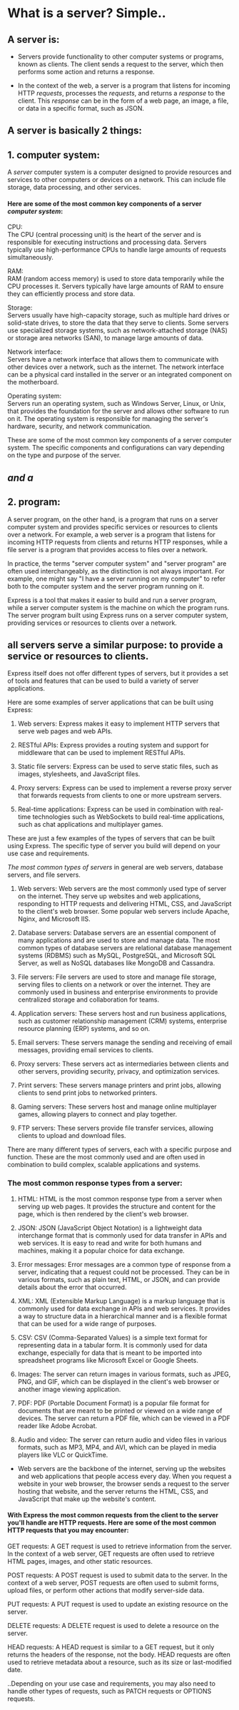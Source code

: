 # What is a server? Simple..  

## A server is:  

- Servers provide functionality to other computer systems or programs, known as clients. The client sends a request to the server, which then performs some action and returns a response.
  
- In the context of the web, a server is a program that listens for incoming HTTP *requests*, processes the *requests*, and returns a *response* to the client. This *response* can be in the form of a web page, an image, a file, or data in a specific format, such as JSON.
  
## A server is basically 2 things:  
  
## 1. computer system:  
A *server* computer system is a computer designed to provide resources and services to other computers or devices on a network. This can include file storage, data processing, and other services.  
#### Here are some of the most common key components of a server *computer system*:
  
  CPU:  
The CPU (central processing unit) is the heart of the server and is responsible for executing instructions and processing data. Servers typically use high-performance CPUs to handle large amounts of requests simultaneously.  
  
  RAM:  
RAM (random access memory) is used to store data temporarily while the CPU processes it. Servers typically have large amounts of RAM to ensure they can efficiently process and store data.  
  
  Storage:  
Servers usually have high-capacity storage, such as multiple hard drives or solid-state drives, to store the data that they serve to clients. Some servers use specialized storage systems, such as network-attached storage (NAS) or storage area networks (SAN), to manage large amounts of data.  
  
  Network interface:  
Servers have a network interface that allows them to communicate with other devices over a network, such as the internet. The network interface can be a physical card installed in the server or an integrated component on the motherboard.  
  
  Operating system:  
  Servers run an operating system, such as Windows Server, Linux, or Unix, that provides the foundation for the server and allows other software to run on it. The operating system is responsible for managing the server's hardware, security, and network communication.

These are some of the most common key components of a server computer system. The specific components and configurations can vary depending on the type and purpose of the server.

## _and a_ 

## 2. program:  
A server program, on the other hand, is a program that runs on a server computer system and provides specific services or resources to clients over a network. For example, a web server is a program that listens for incoming HTTP requests from clients and returns HTTP responses, while a file server is a program that provides access to files over a network.

In practice, the terms "server computer system" and "server program" are often used interchangeably, as the distinction is not always important. For example, one might say "I have a server running on my computer" to refer both to the computer system and the server program running on it.  

Express is a tool that makes it easier to build and run a server program, while a server computer system is the machine on which the program runs. The server program built using Express runs on a server computer system, providing services or resources to clients over a network.


## all servers serve a similar purpose: to provide a service or resources to clients.  

Express itself does not offer different types of servers, but it provides a set of tools and features that can be used to build a variety of server applications.  

Here are some examples of server applications that can be built using Express:  

1. Web servers: Express makes it easy to implement HTTP servers that serve web pages and web APIs.  

2. RESTful APIs: Express provides a routing system and support for middleware that can be used to implement RESTful APIs.  

3. Static file servers: Express can be used to serve static files, such as images, stylesheets, and JavaScript files.  

4. Proxy servers: Express can be used to implement a reverse proxy server that forwards requests from clients to one or more upstream servers.

5. Real-time applications: Express can be used in combination with real-time technologies such as WebSockets to build real-time applications, such as chat applications and multiplayer games.  
  
  These are just a few examples of the types of servers that can be built using Express. The specific type of server you build will depend on your use case and requirements.



*The most common types of servers* in general are web servers, database servers, and file servers.

1. Web servers: Web servers are the most commonly used type of server on the internet. They serve up websites and web applications, responding to HTTP requests and delivering HTML, CSS, and JavaScript to the client's web browser. Some popular web servers include Apache, Nginx, and Microsoft IIS.

2. Database servers: Database servers are an essential component of many applications and are used to store and manage data. The most common types of database servers are relational database management systems (RDBMS) such as MySQL, PostgreSQL, and Microsoft SQL Server, as well as NoSQL databases like MongoDB and Cassandra.

3. File servers: File servers are used to store and manage file storage, serving files to clients on a network or over the internet. They are commonly used in business and enterprise environments to provide centralized storage and collaboration for teams.  

4. Application servers: These servers host and run business applications, such as customer relationship management (CRM) systems, enterprise resource planning (ERP) systems, and so on.  

5. Email servers: These servers manage the sending and receiving of email messages, providing email services to clients.  

6. Proxy servers: These servers act as intermediaries between clients and other servers, providing security, privacy, and optimization services.  

7. Print servers: These servers manage printers and print jobs, allowing clients to send print jobs to networked printers.  

8. Gaming servers: These servers host and manage online multiplayer games, allowing players to connect and play together.  

9. FTP servers: These servers provide file transfer services, allowing clients to upload and download files.
  
  There are many different types of servers, each with a specific purpose and function. These are the most commonly used and are often used in combination to build complex, scalable applications and systems.  

### The most common response types from a server:

1. HTML: HTML is the most common response type from a server when serving up web pages. It provides the structure and content for the page, which is then rendered by the client's web browser.

2. JSON: JSON (JavaScript Object Notation) is a lightweight data interchange format that is commonly used for data transfer in APIs and web services. It is easy to read and write for both humans and machines, making it a popular choice for data exchange.

3. Error messages: Error messages are a common type of response from a server, indicating that a request could not be processed. They can be in various formats, such as plain text, HTML, or JSON, and can provide details about the error that occurred.

4. XML: XML (Extensible Markup Language) is a markup language that is commonly used for data exchange in APIs and web services. It provides a way to structure data in a hierarchical manner and is a flexible format that can be used for a wide range of purposes.

5. CSV: CSV (Comma-Separated Values) is a simple text format for representing data in a tabular form. It is commonly used for data exchange, especially for data that is meant to be imported into spreadsheet programs like Microsoft Excel or Google Sheets.

6. Images: The server can return images in various formats, such as JPEG, PNG, and GIF, which can be displayed in the client's web browser or another image viewing application.

7. PDF: PDF (Portable Document Format) is a popular file format for documents that are meant to be printed or viewed on a wide range of devices. The server can return a PDF file, which can be viewed in a PDF reader like Adobe Acrobat.

8. Audio and video: The server can return audio and video files in various formats, such as MP3, MP4, and AVI, which can be played in media players like VLC or QuickTime.

- Web servers are the backbone of the internet, serving up the websites and web applications that people access every day. When you request a website in your web browser, the browser sends a request to the server hosting that website, and the server returns the HTML, CSS, and JavaScript that make up the website's content.  

#### With Express the most common requests from the client to the server you'll handle are HTTP requests. Here are some of the most common HTTP requests that you may encounter:  


GET requests: A GET request is used to retrieve information from the server. In the context of a web server, GET requests are often used to retrieve HTML pages, images, and other static resources.  


POST requests: A POST request is used to submit data to the server. In the context of a web server, POST requests are often used to submit forms, upload files, or perform other actions that modify server-side data.  


PUT requests: A PUT request is used to update an existing resource on the server.  


DELETE requests: A DELETE request is used to delete a resource on the server.  


HEAD requests: A HEAD request is similar to a GET request, but it only returns the headers of the response, not the body. HEAD requests are often used to retrieve metadata about a resource, such as its size or last-modified date.  


..Depending on your use case and requirements, you may also need to handle other types of requests, such as PATCH requests or OPTIONS requests.